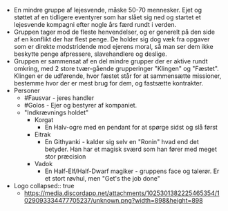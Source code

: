 - En mindre gruppe af lejesvende, måske 50-70 mennesker. 
  Ejet og støttet af en tidligere eventyrer som har slået sig ned og startet et lejesvende kompagni efter nogle års færd rundt i verden.
- Gruppen tager mod de fleste henvendelser, og er generelt på den side af en konflikt der har flest penge. De holder sig dog væk fra opgaver som er direkte modstridende mod ejerens moral, så man ser dem ikke beskytte penge afpressere, slavehandlere og deslige.
- Gruppen er sammensat af en del mindre grupper der er aktive rundt omkring, med 2 store tvær-gående grupperinger "Klingen" og "Fæstet". 
  Klingen er de udførende, hvor fæstet står for at sammensætte missioner, bestemme hvor der er mest brug for dem, og fastsætte kontrakter.
- Personer
	- #Fausvar - jeres handler
	- #Golos - Ejer og bestyrer af kompaniet.
	- "Indkrævnings holdet"
		- Korgat
			- En Halv-ogre med en pendant for at spørge sidst og slå først
		- Eitrak
			- En Githyanki - kalder sig selv en "Ronin" hvad end det betyder. Han har et magisk sværd som han fører med meget stor præcision
		- Vadok
			- En Half-Elf/Half-Dwarf magiker - gruppens face og talerør. Er et stort røvhul, men "Get's the job done"
- Logo
  collapsed:: true
	- https://media.discordapp.net/attachments/1025301382225465354/1029093334477705237/unknown.png?width=898&height=898
